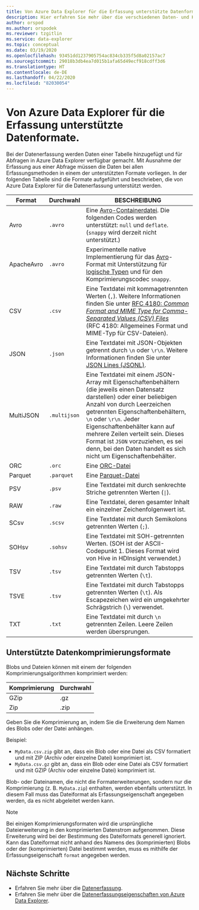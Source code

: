 ```yaml
---
title: Von Azure Data Explorer für die Erfassung unterstützte Datenformate.
description: Hier erfahren Sie mehr über die verschiedenen Daten- und Komprimierungsformate, die von Azure Data Explorer für die Erfassung unterstützt werden.
author: orspod
ms.author: orspodek
ms.reviewer: tzgitlin
ms.service: data-explorer
ms.topic: conceptual
ms.date: 03/19/2020
ms.openlocfilehash: 93451dd1237905754ac834cb335f5d8a02157ac7
ms.sourcegitcommit: 29018b3db4ea7d015b1afa65d49ecf918cdff3d6
ms.translationtype: HT
ms.contentlocale: de-DE
ms.lasthandoff: 04/22/2020
ms.locfileid: "82030054"
---
```

# <a name="data-formats-supported-by-azure-data-explorer-for-ingestion"></a>Von Azure Data Explorer für die Erfassung unterstützte Datenformate.

Bei der Datenerfassung werden Daten einer Tabelle hinzugefügt und für Abfragen in Azure Data Explorer verfügbar gemacht. Mit Ausnahme der Erfassung aus einer Abfrage müssen die Daten bei allen Erfassungsmethoden in einem der unterstützten Formate vorliegen. In der folgenden Tabelle sind die Formate aufgeführt und beschrieben, die von Azure Data Explorer für die Datenerfassung unterstützt werden.

|Format   |Durchwahl   |BESCHREIBUNG|
|---------|------------|-----------|
|Avro     |`.avro`     |Eine [Avro-Containerdatei](https://avro.apache.org/docs/current/). Die folgenden Codes werden unterstützt: `null` und `deflate`. (`snappy` wird derzeit nicht unterstützt.)|
|ApacheAvro|`.avro`    |Experimentelle native Implementierung für das [Avro](https://avro.apache.org/docs/current/)-Format mit Unterstützung für [logische Typen](https://avro.apache.org/docs/current/spec.html#Logical+Types) und für den Komprimierungscodec `snappy`.|
|CSV      |`.csv`      |Eine Textdatei mit kommagetrennten Werten (`,`). Weitere Informationen finden Sie unter [RFC 4180: _Common Format and MIME Type for Comma-Separated Values (CSV) Files_](https://www.ietf.org/rfc/rfc4180.txt) (RFC 4180: Allgemeines Format und MIME-Typ für CSV-Dateien).|
|JSON     |`.json`     |Eine Textdatei mit JSON-Objekten getrennt durch `\n` oder `\r\n`. Weitere Informationen finden Sie unter [JSON Lines (JSONL)](http://jsonlines.org/).|
|MultiJSON|`.multijson`|Eine Textdatei mit einem JSON-Array mit Eigenschaftenbehältern (die jeweils einen Datensatz darstellen) oder einer beliebigen Anzahl von durch Leerzeichen getrennten Eigenschaftenbehältern, `\n` oder `\r\n`. Jeder Eigenschaftenbehälter kann auf mehrere Zeilen verteilt sein. Dieses Format ist `JSON` vorzuziehen, es sei denn, bei den Daten handelt es sich nicht um Eigenschaftenbehälter.|
|ORC      |`.orc`      |Eine [ORC-Datei](https://en.wikipedia.org/wiki/Apache_ORC)|
|Parquet  |`.parquet`  |Eine [Parquet-Datei](https://en.wikipedia.org/wiki/Apache_Parquet)|
|PSV      |`.psv`      |Eine Textdatei mit durch senkrechte Striche getrennten Werten (<code>&#124;</code>).|
|RAW      |`.raw`      |Eine Textdatei, deren gesamter Inhalt ein einzelner Zeichenfolgenwert ist.|
|SCsv     |`.scsv`     |Eine Textdatei mit durch Semikolons getrennten Werten (`;`).|
|SOHsv    |`.sohsv`    |Eine Textdatei mit SOH-getrennten Werten. (SOH ist der ASCII-Codepunkt 1. Dieses Format wird von Hive in HDInsight verwendet.)|
|TSV      |`.tsv`      |Eine Textdatei mit durch Tabstopps getrennten Werten (`\t`).|
|TSVE     |`.tsv`      |Eine Textdatei mit durch Tabstopps getrennten Werten (`\t`). Als Escapezeichen wird ein umgekehrter Schrägstrich (`\`) verwendet.|
|TXT      |`.txt`      |Eine Textdatei mit durch `\n` getrennten Zeilen. Leere Zeilen werden übersprungen.|

## <a name="supported-data-compression-formats"></a>Unterstützte Datenkomprimierungsformate

Blobs und Dateien können mit einem der folgenden Komprimierungsalgorithmen komprimiert werden:

|Komprimierung|Durchwahl|
|-----------|---------|
|GZip       |.gz      |
|Zip        |.zip     |

Geben Sie die Komprimierung an, indem Sie die Erweiterung dem Namen des Blobs oder der Datei anhängen.

Beispiel:
* `MyData.csv.zip` gibt an, dass ein Blob oder eine Datei als CSV formatiert und mit ZIP (Archiv oder einzelne Datei) komprimiert ist.
* `MyData.csv.gz` gibt an, dass ein Blob oder eine Datei als CSV formatiert und mit GZIP (Archiv oder einzelne Datei) komprimiert ist.

Blob- oder Dateinamen, die nicht die Formaterweiterungen, sondern nur die Komprimierung (z. B. `MyData.zip`) enthalten, werden ebenfalls unterstützt. In diesem Fall muss das Dateiformat als Erfassungseigenschaft angegeben werden, da es nicht abgeleitet werden kann.

> [!NOTE]
> Bei einigen Komprimierungsformaten wird die ursprüngliche Dateierweiterung in den komprimierten Datenstrom aufgenommen. Diese Erweiterung wird bei der Bestimmung des Dateiformats generell ignoriert. Kann das Dateiformat nicht anhand des Namens des (komprimierten) Blobs oder der (komprimierten) Datei bestimmt werden, muss es mithilfe der Erfassungseigenschaft `format` angegeben werden.

## <a name="next-steps"></a>Nächste Schritte

* Erfahren Sie mehr über die [Datenerfassung](/azure/data-explorer/ingest-data-overview).
* Erfahren Sie mehr über die [Datenerfassungseigenschaften von Azure Data Explorer](ingestion-properties.md).
